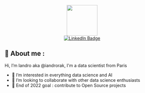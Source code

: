 <div id="header" align="center">
    <img src="https://media.giphy.com/media/3kPDmoWdBpQPNhCnUG/giphy.gif" width="100"/>
    <div id="badges">
     <a href="https://www.linkedin.com/in/iandro-rak/">
     <img src="https://img.shields.io/badge/LinkedIn-blue?style=for-the-badge&logo=linkedin&logoColor=white" alt="LinkedIn Badge"/>
     </a>
    </div>
</div>

## 🙋 About me :

Hi, I’m Iandro aka @iandrorak, I'm a data scientist from Paris

- 👀 I’m interested in everything data science and AI
- 💞️ I’m looking to collaborate with other data science enthusiasts
- 🎯 End of 2022 goal : contribute to Open Source projects 

<!---
iandrorak/iandrorak is a ✨ special ✨ repository because its `README.md` (this file) appears on your GitHub profile.
You can click the Preview link to take a look at your changes.
--->
